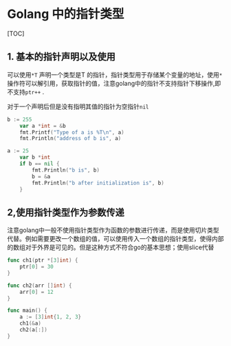 # Golang 中的指针类型

[TOC]

## 1. 基本的指针声明以及使用

可以使用`*T` 声明一个类型是T 的指针，指针类型用于存储某个变量的地址，使用`*` 操作符可以解引用，获取指针的值，注意golang中的指针不支持指针下移操作,即不支持`ptr++` .

对于一个声明后但是没有指明其值的指针为空指针`nil` 

```go
b := 255
    var a *int = &b
    fmt.Printf("Type of a is %T\n", a)
    fmt.Println("address of b is", a)

a := 25
    var b *int
    if b == nil {
        fmt.Println("b is", b)
        b = &a
        fmt.Println("b after initialization is", b)
    }

```

## 2,使用指针类型作为参数传递

注意golang中一般不使用指针类型作为函数的参数进行传递，而是使用切片类型代替。例如需要更改一个数组的值，可以使用传入一个数组的指针类型，使得内部的数组对于外界是可见的。但是这种方式不符合go的基本思想；使用slice代替

```go
func ch1(ptr *[3]int) {
    ptr[0] = 30
}

func ch2(arr []int) {
    arr[0] = 12
}

func main() {
    a := [3]int{1, 2, 3}
    ch1(&a)
    ch2(a[:])
}
```

